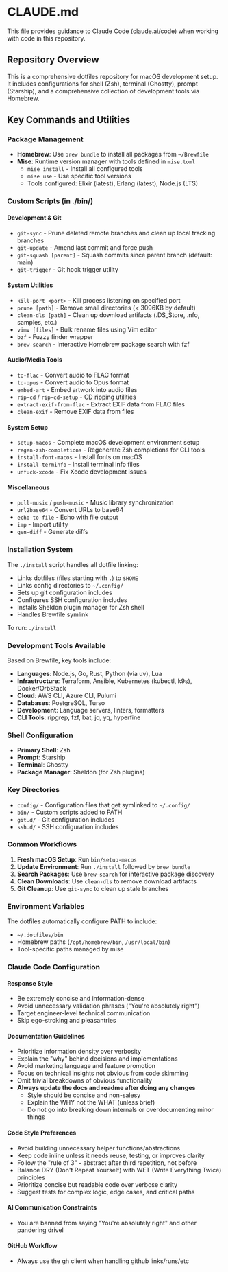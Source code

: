 # CLAUDE.md

This file provides guidance to Claude Code (claude.ai/code) when working with code in this repository.

## Repository Overview

This is a comprehensive dotfiles repository for macOS development setup. It includes configurations for shell (Zsh), terminal (Ghostty), prompt (Starship), and a comprehensive collection of development tools via Homebrew.

## Key Commands and Utilities

### Package Management
- **Homebrew**: Use `brew bundle` to install all packages from `~/Brewfile`
- **Mise**: Runtime version manager with tools defined in `mise.toml`
  - `mise install` - Install all configured tools
  - `mise use` - Use specific tool versions
  - Tools configured: Elixir (latest), Erlang (latest), Node.js (LTS)

### Custom Scripts (in ./bin/)

#### Development & Git
- `git-sync` - Prune deleted remote branches and clean up local tracking branches
- `git-update` - Amend last commit and force push
- `git-squash [parent]` - Squash commits since parent branch (default: main)
- `git-trigger` - Git hook trigger utility

#### System Utilities
- `kill-port <port>` - Kill process listening on specified port
- `prune [path]` - Remove small directories (< 3096KB by default)
- `clean-dls [path]` - Clean up download artifacts (.DS_Store, .nfo, samples, etc.)
- `vimv [files]` - Bulk rename files using Vim editor
- `bzf` - Fuzzy finder wrapper
- `brew-search` - Interactive Homebrew package search with fzf

#### Audio/Media Tools
- `to-flac` - Convert audio to FLAC format
- `to-opus` - Convert audio to Opus format
- `embed-art` - Embed artwork into audio files
- `rip-cd` / `rip-cd-setup` - CD ripping utilities
- `extract-exif-from-flac` - Extract EXIF data from FLAC files
- `clean-exif` - Remove EXIF data from files

#### System Setup
- `setup-macos` - Complete macOS development environment setup
- `regen-zsh-completions` - Regenerate Zsh completions for CLI tools
- `install-font-macos` - Install fonts on macOS
- `install-terminfo` - Install terminal info files
- `unfuck-xcode` - Fix Xcode development issues

#### Miscellaneous
- `pull-music` / `push-music` - Music library synchronization
- `url2base64` - Convert URLs to base64
- `echo-to-file` - Echo with file output
- `imp` - Import utility
- `gen-diff` - Generate diffs

### Installation System

The `./install` script handles all dotfile linking:
- Links dotfiles (files starting with `.`) to `$HOME`
- Links config directories to `~/.config/`
- Sets up git configuration includes
- Configures SSH configuration includes
- Installs Sheldon plugin manager for Zsh shell
- Handles Brewfile symlink

To run: `./install`

### Development Tools Available

Based on Brewfile, key tools include:
- **Languages**: Node.js, Go, Rust, Python (via uv), Lua
- **Infrastructure**: Terraform, Ansible, Kubernetes (kubectl, k9s), Docker/OrbStack
- **Cloud**: AWS CLI, Azure CLI, Pulumi
- **Databases**: PostgreSQL, Turso
- **Development**: Language servers, linters, formatters
- **CLI Tools**: ripgrep, fzf, bat, jq, yq, hyperfine

### Shell Configuration

- **Primary Shell**: Zsh
- **Prompt**: Starship
- **Terminal**: Ghostty
- **Package Manager**: Sheldon (for Zsh plugins)

### Key Directories

- `config/` - Configuration files that get symlinked to `~/.config/`
- `bin/` - Custom scripts added to PATH
- `git.d/` - Git configuration includes
- `ssh.d/` - SSH configuration includes

### Common Workflows

1. **Fresh macOS Setup**: Run `bin/setup-macos`
2. **Update Environment**: Run `./install` followed by `brew bundle`
3. **Search Packages**: Use `brew-search` for interactive package discovery
4. **Clean Downloads**: Use `clean-dls` to remove download artifacts
5. **Git Cleanup**: Use `git-sync` to clean up stale branches

### Environment Variables

The dotfiles automatically configure PATH to include:
- `~/.dotfiles/bin`
- Homebrew paths (`/opt/homebrew/bin`, `/usr/local/bin`)
- Tool-specific paths managed by mise

### Claude Code Configuration

#### Response Style
- Be extremely concise and information-dense
- Avoid unnecessary validation phrases ("You're absolutely right")
- Target engineer-level technical communication
- Skip ego-stroking and pleasantries

#### Documentation Guidelines
- Prioritize information density over verbosity
- Explain the "why" behind decisions and implementations
- Avoid marketing language and feature promotion
- Focus on technical insights not obvious from code skimming
- Omit trivial breakdowns of obvious functionality
- **Always update the docs and readme after doing any changes**
  - Style should be concise and non-salesy
  - Explain the WHY not the WHAT (unless brief)
  - Do not go into breaking down internals or overdocumenting minor things

#### Code Style Preferences
- Avoid building unnecessary helper functions/abstractions
- Keep code inline unless it needs reuse, testing, or improves clarity
- Follow the "rule of 3" - abstract after third repetition, not before
- Balance DRY (Don't Repeat Yourself) with WET (Write Everything Twice) principles
- Prioritize concise but readable code over verbose clarity
- Suggest tests for complex logic, edge cases, and critical paths

#### AI Communication Constraints
- You are banned from saying "You're absolutely right" and other pandering drivel

#### GitHub Workflow
- Always use the gh client when handling github links/runs/etc